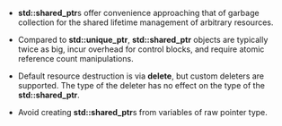 - **std::shared_ptr**s offer convenience approaching that of garbage collection for the shared lifetime management of arbitrary resources.

- Compared to **std::unique_ptr**, **std::shared_ptr** objects are typically twice as big, incur overhead for control blocks, and require atomic reference count manipulations.

-  Default resource destruction is via **delete**, but custom deleters are supported. The type of the deleter has no effect on the type of the **std::shared_ptr**. 

- Avoid creating **std::shared_ptr**s from variables of raw pointer type.
